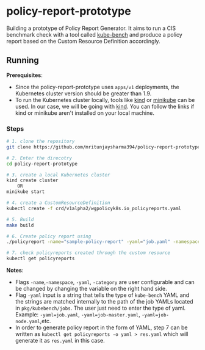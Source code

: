 # policy-report-prototype
Building a prototype of Policy Report Generator. It aims to run a CIS benchmark check with a tool called [kube-bench](https://github.com/aquasecurity/kube-bench) and produce a policy report based on the Custom Resource Definition accordingly.

## Running

**Prerequisites**: 
* Since the policy-report-prototype uses `apps/v1` deployments, the Kubernetes cluster version should be greater than 1.9.
* To run the Kubernetes cluster locally, tools like [kind](https://kind.sigs.k8s.io/) or [minikube](https://minikube.sigs.k8s.io/docs/start/) can be used. In our case, we will be going with [kind](https://kind.sigs.k8s.io/). You can follow the links if kind or minikube aren't installed on your local machine.

### Steps

```sh
# 1. clone the repository
git clone https://github.com/mritunjaysharma394/policy-report-prototype.git

# 2. Enter the direcotry
cd policy-report-prototype

# 3. create a local Kubernetes cluster
kind create cluster
    OR
minikube start

# 4. create a CustomResourceDefinition
kubectl create -f crd/v1alpha2/wgpolicyk8s.io_policyreports.yaml

# 5. Build
make build

# 6. Create policy report using
./policyreport -name="sample-policy-report" -yaml="job.yaml" -namespace="default" -category="CIS Benchmarks"

# 7. check policyreports created through the custom resource
kubectl get policyreports
```
**Notes**:
* Flags `-name`,`-namespace`, `-yaml`, `-category` are user configurable and can be changed by changing the variable on the right hand side.
* Flag `-yaml` input is a string that tells the type of `kube-bench` YAML and the strings are matched internally to the path of the job YAMLs located in `pkg/kubebench/jobs`. The user just need to enter the type of yaml. Example:
`-yaml=job.yaml`, `-yaml=job-master.yaml`, `-yaml=job-node.yaml`,etc.
* In order to generate policy report in the form of YAML, step 7 can be written as `kubectl get policyreports -o yaml > res.yaml` which will generate it as `res.yaml` in this case.
